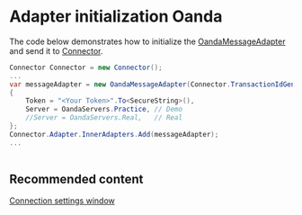 # Adapter initialization Oanda

The code below demonstrates how to initialize the [OandaMessageAdapter](xref:StockSharp.Oanda.OandaMessageAdapter) and send it to [Connector](xref:StockSharp.Algo.Connector).

```cs
Connector Connector = new Connector();				
...				
var messageAdapter = new OandaMessageAdapter(Connector.TransactionIdGenerator)
{
    Token = "<Your Token>".To<SecureString>(),
    Server = OandaServers.Practice, // Demo
    //Server = OandaServers.Real,   // Real
};
Connector.Adapter.InnerAdapters.Add(messageAdapter);
...	
							
```

## Recommended content

[Connection settings window](API_UI_ConnectorWindow.md)

